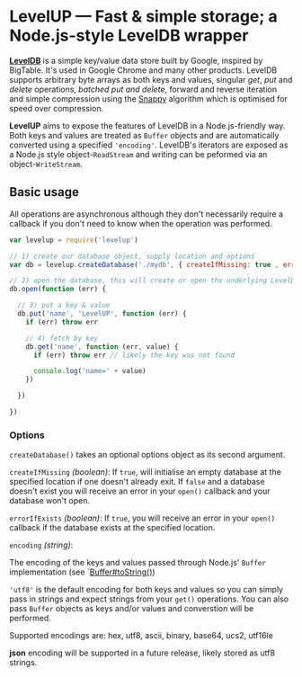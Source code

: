 LevelUP &mdash; Fast & simple storage; a Node.js-style LevelDB wrapper
======================================================================

**[LevelDB](http://code.google.com/p/leveldb/)** is a simple key/value data store built by Google, inspired by BigTable. It's used in Google Chrome and many other products. LevelDB supports arbitrary byte arrays as both keys and values, singular *get*, *put* and *delete* operations, *batched put and delete*, forward and reverse iteration and simple compression using the [Snappy](http://code.google.com/p/snappy/) algorithm which is optimised for speed over compression.

**LevelUP** aims to expose the features of LevelDB in a Node.js-friendly way. Both keys and values are treated as `Buffer` objects and are automatically converted using a specified `'encoding'`. LevelDB's iterators are exposed as a Node.js style object-`ReadStream` and writing can be peformed via an object-`WriteStream`.

Basic usage
-----------

All operations are asynchronous although they don't necessarily require a callback if you don't need to know when the operation was performed.

```js
var levelup = require('levelup')

// 1) create our database object, supply location and options
var db = levelup.createDatabase('./mydb', { createIfMissing: true , errorIfExists: false })

// 2) open the database, this will create or open the underlying LevelDB store
db.open(function (err) {

  // 3) put a key & value
  db.put('name', 'LevelUP', function (err) {
    if (err) throw err

    // 4) fetch by key
    db.get('name', function (err, value) {
      if (err) throw err // likely the key was not found

      console.log('name=' + value)
    })

  })

})

```

### Options

`createDatabase()` takes an optional options object as its second argument.

`createIfMissing` *(boolean)*: If `true`, will initialise an empty database at the specified location if one doesn't already exit. If `false` and a database doesn't exist you will receive an error in your `open()` callback and your database won't open.

`errorIfExists` *(boolean)*: If `true`, you will receive an error in your `open()` callback if the database exists at the specified location.

`encoding` *(string)*:

  The encoding of the keys and values passed through Node.js' `Buffer` implementation (see `[Buffer#toString()](http://nodejs.org/docs/latest/api/buffer.html#buffer_buf_tostring_encoding_start_end))

  `'utf8'` is the default encoding for both keys and values so you can simply pass in strings and expect strings from your `get()` operations. You can also pass `Buffer` objects as keys and/or values and converstion will be performed.

  Supported encodings are: hex, utf8, ascii, binary, base64, ucs2, utf16le

  **json** encoding will be supported in a future release, likely stored as utf8 strings.